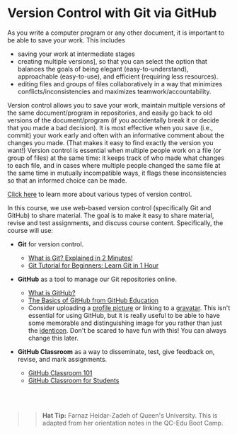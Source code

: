 # Version Control with Git via GitHub

As you write a computer program or any other document, it is important to be able to save your work. This includes

- saving your work at intermediate stages
- creating multiple versions], so that you can select the option that balances the goals of being elegant (easy-to-understand), approachable (easy-to-use), and efficient (requiring less resources).
- editing files and groups of files collaboratively in a way that minimizes
  conflicts/inconsistencies and maximizes teamwork/accountability.

Version control allows you to save your work, maintain multiple versions of the same document/program in repositories, and easily go back to old versions of the document/program (if you accidentally break it or decide that you made a bad decision). It is most effective when you save (i.e., commit) your work early and often with an informative comment about the changes you made. (That makes it easy to find exactly the version you want!) Version control is essential when multiple people work on a file (or group of files) at the same time: it keeps track of who made what changes to each file, and in cases where multiple people changed the same file at the same time in mutually incompatible ways, it flags these inconsistencies so that an informed choice can be made.

[Click here](http://git-scm.com/book/en/v2/Getting-Started-About-Version-Control) to learn more about various types of version control.

In this course, we use web-based version control (specifically Git and GitHub) to share material. The goal is to make it easy to share material, revise and test assignments, and discuss course content. Specifically, the course will use: 

- **Git** for version control.
  - [What is Git? Explained in 2 Minutes!](https://www.youtube.com/watch?v=2ReR1YJrNOM)
  - [Git Tutorial for Beginners: Learn Git in 1 Hour](https://www.youtube.com/watch?v=8JJ101D3knE)

- **GitHub** as a tool to manage our Git repositories online. 
  - [What is GitHub?](https://www.youtube.com/watch?v=w3jLJU7DT5E)
  - [The Basics of GitHub from GitHub Education](https://github.com/education/github-starter-course)
  - Consider uploading a [profile picture](https://docs.github.com/en/github/setting-up-and-managing-your-github-profile/customizing-your-profile/personalizing-your-profile#changing-your-profile-picture) or linking to a [gravatar](https://en.gravatar.com/). This isn't essential for using GitHub, but it is really useful to be able to have some memorable and distinguishing image for you rather than just the [identicon](https://github.blog/2013-08-14-identicons/). Don't be scared to have fun with this! You can always change this later.

- **GitHub Classroom** as a way to disseminate, test, give feedback on, revise, and mark assignments.
  - [GitHub Classroom 101](https://githubuniverse.com/content-library/github-classroom-101/)
  - [GitHub Classroom for Students](https://www.youtube.com/watch?v=ObaFRGp_Eko)

<br><br>
>> **Hat Tip:** Farnaz Heidar-Zadeh of Queen's University. This is adapted from her orientation notes in the QC-Edu Boot Camp.


